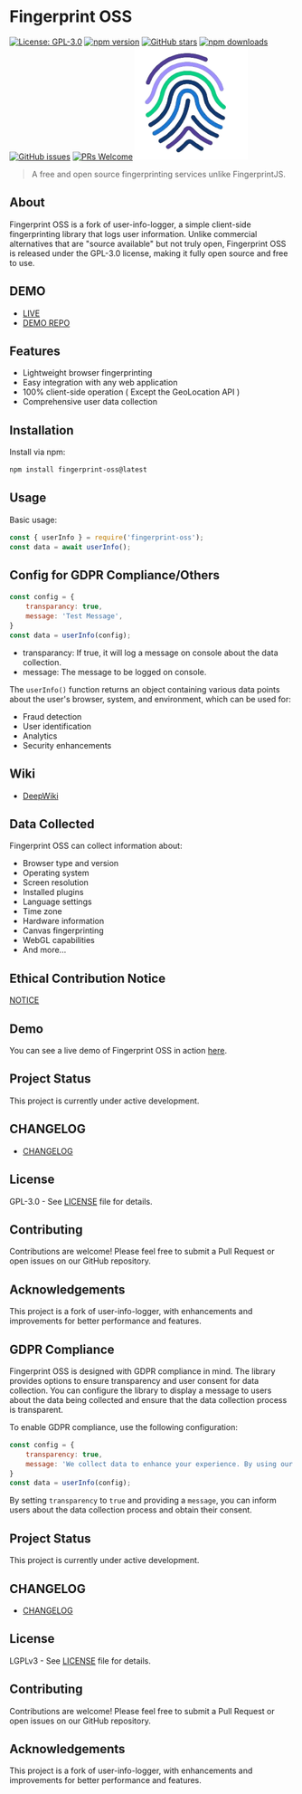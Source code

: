 # Fingerprint OSS

[![License: GPL-3.0](https://img.shields.io/badge/License-GPL--3.0-blue.svg)](https://opensource.org/licenses/GPL-3.0)
[![npm version](https://img.shields.io/npm/v/fingerprint-oss.svg)](https://www.npmjs.com/package/fingerprint-oss)
[![GitHub stars](https://img.shields.io/github/stars/IntegerAlex/fingerprint-oss.svg)](https://github.com/IntegerAlex/fingerprint-oss/stargazers)
[![npm downloads](https://img.shields.io/npm/dy/fingerprint-oss.svg)](https://www.npmjs.com/package/fingerprint-oss)
[![GitHub issues](https://img.shields.io/github/issues/IntegerAlex/fingerprint-oss.svg)](https://github.com/IntegerAlex/fingerprint-oss/issues)
[![PRs Welcome](https://img.shields.io/badge/PRs-welcome-brightgreen.svg)](https://github.com/IntegerAlex/fingerprint-oss/pulls)
<img src="/logo.png" alt="logo" width="200" height="200" />
>A free and open source fingerprinting services unlike FingerprintJS.

## About

Fingerprint OSS is a fork of user-info-logger, a simple client-side fingerprinting library that logs user information. Unlike commercial alternatives that are "source available" but not truly open, Fingerprint OSS is released under the GPL-3.0 license, making it fully open source and free to use.

## DEMO 

- [LIVE](https://fingerprint-oss-demo.vercel.app/)
- [DEMO REPO](https://github.com/IntegerAlex/fingerprint-oss-demo)

## Features

- Lightweight browser fingerprinting
- Easy integration with any web application
- 100% client-side operation ( Except the GeoLocation API )
- Comprehensive user data collection

## Installation

Install via npm:

```bash
npm install fingerprint-oss@latest
```

## Usage

Basic usage:

```javascript
const { userInfo } = require('fingerprint-oss');
const data = await userInfo();
```

## Config for GDPR Compliance/Others 

```javascript
const config = {
    transparancy: true,
    message: 'Test Message',
}
const data = userInfo(config);
```
 - transparancy: If true, it will log a message on console about the data collection.
 - message: The message to be logged on console.

The `userInfo()` function returns an object containing various data points about the user's browser, system, and environment, which can be used for:

- Fraud detection
- User identification
- Analytics
- Security enhancements

## Wiki

 - [DeepWiki](https://deepwiki.com/IntegerAlex/fingerprint-oss)

## Data Collected

Fingerprint OSS can collect information about:

- Browser type and version
- Operating system
- Screen resolution
- Installed plugins
- Language settings
- Time zone
- Hardware information
- Canvas fingerprinting
- WebGL capabilities
- And more...

## Ethical Contribution Notice

[NOTICE](./NOTICE.md)

## Demo

You can see a live demo of Fingerprint OSS in action [here](https://fingerprint-oss-demo.vercel.app/).

## Project Status

This project is currently under active development.

## CHANGELOG

- [CHANGELOG](./CHANGELOG.md)

## License

GPL-3.0 - See [LICENSE](./LICENSE.md) file for details.

## Contributing

Contributions are welcome! Please feel free to submit a Pull Request or open issues on our GitHub repository.

## Acknowledgements

This project is a fork of user-info-logger, with enhancements and improvements for better performance and features.

## GDPR Compliance

Fingerprint OSS is designed with GDPR compliance in mind. The library provides options to ensure transparency and user consent for data collection. You can configure the library to display a message to users about the data being collected and ensure that the data collection process is transparent.

To enable GDPR compliance, use the following configuration:

```javascript
const config = {
    transparency: true,
    message: 'We collect data to enhance your experience. By using our service, you consent to data collection.',
}
const data = userInfo(config);
```

By setting `transparency` to `true` and providing a `message`, you can inform users about the data collection process and obtain their consent.


## Project Status

This project is currently under active development.

## CHANGELOG

- [CHANGELOG](./CHANGELOG.md)

## License

LGPLv3 - See [LICENSE](./LICENSE.md) file for details.

## Contributing

Contributions are welcome! Please feel free to submit a Pull Request or open issues on our GitHub repository.

## Acknowledgements

This project is a fork of user-info-logger, with enhancements and improvements for better performance and features.
